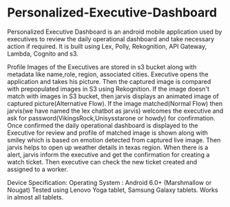 # Personalized-Executive-Dashboard
Personalized Executive Dashboard is an android mobile application used by executives to review the daily operational dashboard and take necessary action if required. It is built using Lex, Polly, Rekognition, API Gateway, Lambda, Cognito and s3.

Profile Images of the Executives are stored in s3 bucket along with metadata like name,role, region, associated cities. Executive opens the application and takes his picture. Then the captured image is compared with prepopulated images in S3 using Rekognition. If the image doesn't match with images in S3 bucket, then jarvis displays an animated image of captured picture(Alternative Flow). If the image matched(Normal Flow) then jarvis(we have named the lex chatbot as jarvis) welcomes the executive and ask for password(VikingsRock,Unisysstarone or howdy) for confirmation. Once confirmed the daily operational dashboard is displayed to the Executive for review and profile of matched image is shown along with smiley which is based on emotion detected from captured live image. Then jarvis helps to open up weather details in texas region. When there is a alert, jarvis inform the executive and get the confirmation for creating a watch ticket. Then executive can check the new ticket created and assigned to a worker.

Device Specification:
Operating System : Android 6.0+ (Marshmallow or Nougat) Tested using Lenovo Yoga tablet, Samsung Galaxy tablets. Works in almost all tablets.
